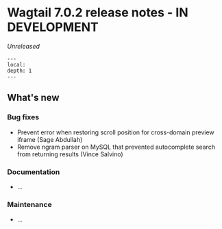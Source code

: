# Wagtail 7.0.2 release notes - IN DEVELOPMENT

_Unreleased_

```{contents}
---
local:
depth: 1
---
```

## What's new

### Bug fixes

 * Prevent error when restoring scroll position for cross-domain preview iframe (Sage Abdullah)
 * Remove ngram parser on MySQL that prevented autocomplete search from returning results (Vince Salvino)

### Documentation

 * ...

### Maintenance

 * ...
